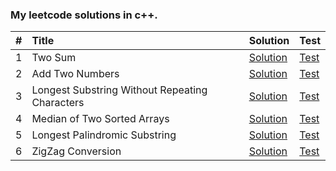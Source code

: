 ### My leetcode solutions in c++.

| # | Title | Solution | Test |
| -- | :-- | -- | -- |
| 1 | Two Sum | [Solution](src/two-sum/Solution.hpp) | [Test](test/two-sum/Test.cpp) |
| 2 | Add Two Numbers | [Solution](src/add-two-numbers/Solution.hpp) | [Test](test/add-two-numbers/Test.cpp) |
| 3 | Longest Substring Without Repeating Characters | [Solution](src/longest-substring-without-repeating-characters/Solution.hpp) | [Test](test/longest-substring-without-repeating-characters/Test.cpp) |
| 4 | Median of Two Sorted Arrays | [Solution](src/median-of-two-sorted-arrays/Solution.hpp) | [Test](test/median-of-two-sorted-arrays/Test.cpp) |
| 5 | Longest Palindromic Substring | [Solution](src/longest-palindromic-substring/Solution.hpp) | [Test](test/longest-palindromic-substring/Test.cpp) |
| 6 | ZigZag Conversion | [Solution](src/zigzag-conversion/Solution.hpp) | [Test](test/zigzag-conversion/Test.cpp) |
